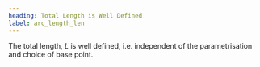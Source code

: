 ```yaml
---
heading: Total Length is Well Defined
label: arc_length_len
---
```


The total length, $L$ is well defined, i.e. independent of the parametrisation and choice of base point.
